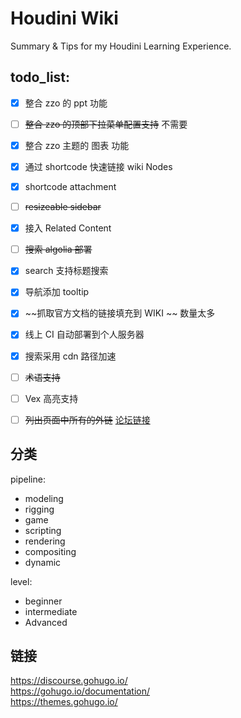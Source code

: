 # Houdini Wiki

Summary & Tips for my Houdini Learning Experience.

## todo_list:

- [x] 整合 zzo 的 ppt 功能
- [ ] ~~整合 zzo 的顶部下拉菜单配置支持~~ 不需要
- [x] 整合 zzo 主题的 图表 功能
- [x] 通过 shortcode 快速链接 wiki Nodes
- [x] shortcode attachment
- [ ] ~~resizeable sidebar~~
- [x] 接入 Related Content
- [ ] ~~搜索 algolia 部署~~
- [x] search 支持标题搜索
- [x] 导航添加 tooltip
- [x] ~~抓取官方文档的链接填充到 WIKI ~~ 数量太多
- [x] 线上 CI 自动部署到个人服务器
- [x] 搜索采用 cdn 路径加速
- [ ] ~~术语支持~~
- [ ] Vex 高亮支持
- [ ] ~~列出页面中所有的外链~~ [论坛链接](https://discourse.gohugo.io/t/how-can-i-generate-list-of-references-used-in-each-post/15157/6)


## 分类

pipeline:
+ modeling
+ rigging
+ game
+ scripting
+ rendering
+ compositing
+ dynamic

level:
+ beginner
+ intermediate
+ Advanced

## 链接

https://discourse.gohugo.io/    
https://gohugo.io/documentation/    
https://themes.gohugo.io/    
